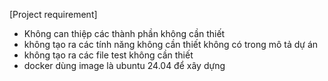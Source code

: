 [Project requirement]
- Không can thiệp các thành phần không cần thiết
- không tạo ra các tính năng không cần thiết không có trong mô tả dự án
- không tạo ra các file test không cần thiết
- docker dùng image là ubuntu 24.04 để xây dựng

